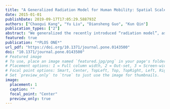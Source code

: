 ```yaml
---
title: "A Generalized Radiation Model for Human Mobility: Spatial Scale, Searching Direction and Trip Constraint"
date: 2015-01-01
publishDate: 2019-09-17T17:05:29.588793Z
authors: ["Chaogui Kang", "Yu Liu", "Diansheng Guo", "Kun Qin"]
publication_types: ["2"]
abstract: "We generalized the recently introduced “radiation model”, as an analog to the generalization of the classic “gravity model”, to consolidate its nature of universality for modeling diverse mobility systems. By imposing the appropriate scaling exponent λ, normalization factor κ and system constraints including searching direction and trip OD constraint, the generalized radiation model accurately captures real human movements in various scenarios and spatial scales, including two different countries and four different cities. Our analytical results also indicated that the generalized radiation model outperformed alternative mobility models in various empirical analyses."
featured: true
publication: "*PLOS ONE*"
url_pdf: "https://doi.org/10.1371/journal.pone.0143500"
doi: "10.1371/journal.pone.0143500"
# Featured image
# To use, place an image named `featured.jpg/png` in your page's folder.
# Placement options: 1 = Full column width, 2 = Out-set, 3 = Screen-width
# Focal point options: Smart, Center, TopLeft, Top, TopRight, Left, Right, BottomLeft, Bottom, BottomRight
# Set `preview_only` to `true` to just use the image for thumbnails.
image:
  placement: 1
  caption: ""
  focal_point: "Center"
  preview_only: true
---
```


